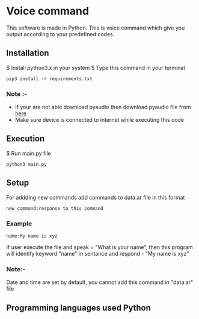 # Voice command
This software is made in Python. This is voice command which give you output according to your predefined codes.

## Installation
$	Install python3.x in your system
$	Type this command in your terminal

```
pip3 install -r requirements.txt
```


### Note :-
*	If your are not able download pyaudio then download pyaudio file from [here](https://www.lfd.uci.edu/%7Egohlke/pythonlibs/)
*	Make sure device is connected to internet while executing this code

## Execution

$	Run main.py file
```
python3 main.py
```

## Setup

For addding new commands add commands to data.ar file in this format
```
new command:response to this command
```
### Example
```
name:My name is xyz
```

If user execute the file and speak = "What is your name", then this program will identify keyword "name" in sentance and respond - "My name is xyz"

### Note:-
Date and time are set by default, you cannot add this command in "data.ar" file

## Programming languages used Python

